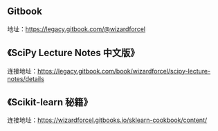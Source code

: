 Gitbook
---
地址：https://legacy.gitbook.com/@wizardforcel  

《SciPy Lecture Notes 中文版》 
---
连接地址：https://legacy.gitbook.com/book/wizardforcel/scipy-lecture-notes/details

《Scikit-learn 秘籍》  
---
连接地址：https://wizardforcel.gitbooks.io/sklearn-cookbook/content/  
